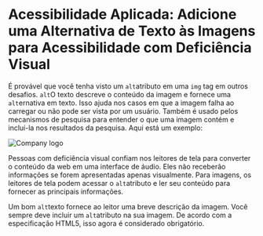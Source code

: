 # Acessibilidade Aplicada: Adicione uma Alternativa de Texto às Imagens para Acessibilidade com Deficiência Visual

É provável que você tenha visto um `alt`atributo em uma `img` tag em outros desafios. `alt`O texto descreve o conteúdo da imagem e fornece uma `alt`ernativa em texto. Isso ajuda nos casos em que a imagem falha ao carregar ou não pode ser vista por um usuário. Também é usado pelos mecanismos de pesquisa para entender o que uma imagem contém e incluí-la nos resultados da pesquisa. Aqui está um exemplo:


<img src="importantLogo.jpeg" alt="Company logo">

Pessoas com deficiência visual confiam nos leitores de tela para converter o conteúdo da web em uma interface de áudio. Eles não receberão informações se forem apresentadas apenas visualmente. Para imagens, os leitores de tela podem acessar o `alt`atributo e ler seu conteúdo para fornecer as principais informações.

Um bom `alt`texto fornece ao leitor uma breve descrição da imagem. Você sempre deve incluir um `alt`atributo na sua imagem. De acordo com a especificação HTML5, isso agora é considerado obrigatório.